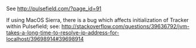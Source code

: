 See http://pulsefield.com/?page_id=91

If using MacOS Sierra, there is a bug which affects initialization of Tracker within Pulsefield;  see: http://stackoverflow.com/questions/39636792/jvm-takes-a-long-time-to-resolve-ip-address-for-localhost/39698914#39698914

